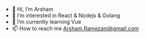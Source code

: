 - 👋 Hi, I’m Arsham
- 👀 I’m interested in React & Nodejs & Golang
- 🌱 I’m currently learning Vue
- 📫 How to reach me Arsham.Ramezani@gmail.com

<!---
ArShAm79/ArShAm79 is a ✨ special ✨ repository because its `README.md` (this file) appears on your GitHub profile.
You can click the Preview link to take a look at your changes.
--->
